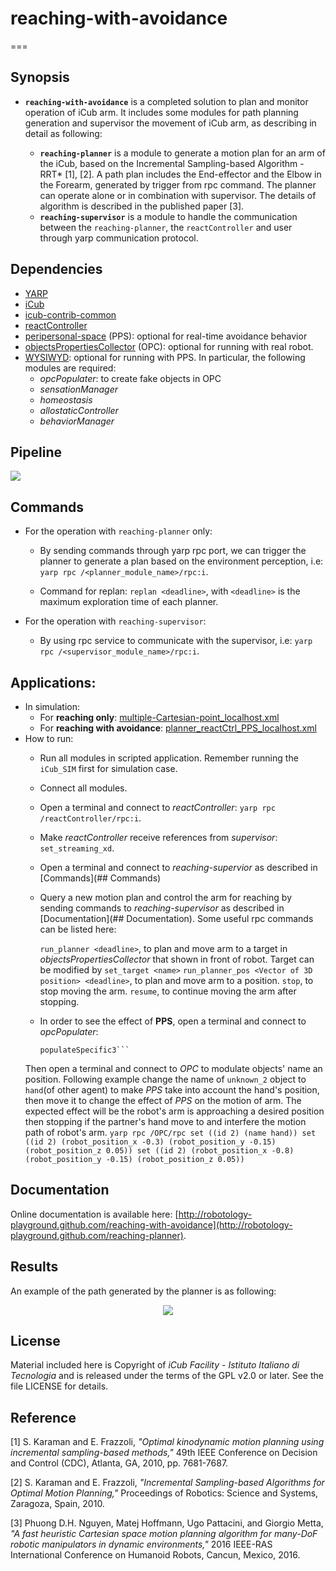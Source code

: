 # reaching-with-avoidance
===
## Synopsis

- **`reaching-with-avoidance`** is a completed solution to plan and monitor operation of iCub arm. It includes some modules for path planning generation and supervisor the movement of iCub arm, as describing in detail as following:

	- **`reaching-planner`** is a module to generate a motion plan for an arm of the iCub, based on the Incremental Sampling-based Algorithm - RRT* [1], [2]. A path plan includes the End-effector and the Elbow in the Forearm, generated by trigger from rpc command. The planner can operate alone or in combination with supervisor. The details of algorithm is described in the published paper [3].
	- **`reaching-supervisor`** is a module to handle the communication between the `reaching-planner`, the `reactController` and user through yarp communication protocol.

## Dependencies
- [YARP](https://github.com/robotology/yarp)
- [iCub](https://github.com/robotology/icub-main)
- [icub-contrib-common](https://github.com/robotology/icub-contrib-common)
- [reactController](https://github.com/robotology/react-control) 
- [peripersonal-space](https://github.com/robotology/peripersonal-space) (PPS): optional for real-time avoidance behavior
- [objectsPropertiesCollector](http://wiki.icub.org/brain/group__objectsPropertiesCollector.html) (OPC): optional for running with real robot.
- [WYSIWYD](https://github.com/robotology/wysiwyd): optional for running with PPS. In particular, the following modules are required:
	- *opcPopulater*: to create fake objects in OPC
	- *sensationManager*
	- *homeostasis*
	- *allostaticController*
	- *behaviorManager*

## Pipeline

<img src="https://github.com/robotology-playground/reaching-planner/blob/master/misc/planner_supervisor.bmp"/>

## Commands
- For the operation with `reaching-planner` only:
	- By sending commands through yarp rpc port, we can trigger the planner to generate a plan based on the environment perception,
i.e: `yarp rpc /<planner_module_name>/rpc:i`.

	- Command for replan: `replan <deadline>`, with `<deadline>` is the maximum exploration time of each planner.

- For the operation with `reaching-supervisor`:
	- By using rpc service to communicate with the supervisor, i.e: `yarp rpc /<supervisor_module_name>/rpc:i`.

## Applications:
- In simulation:
	- For **reaching only**: [multiple-Cartesian-point_localhost.xml](https://github.com/robotology-playground/reaching-planner/blob/devel/app/script/multiple-Cartesian-point_localhost.xml)
	- For **reaching with avoidance**: [planner_reactCtrl_PPS_localhost.xml](https://github.com/robotology-playground/reaching-planner/blob/devel/app/script/planner_reactCtrl_PPS_localhost.xml)
- How to run:
	- Run all modules in scripted application. Remember running the `iCub_SIM` first for simulation case.
	- Connect all modules.
	- Open a terminal and connect to *reactController*: `yarp rpc /reactController/rpc:i`.
	- Make *reactController* receive references from *supervisor*: `set_streaming_xd`.
	- Open a terminal and connect to *reaching-supervior* as described in [Commands](## Commands) 
	- Query a new motion plan and control the arm for reaching by sending commands to *reaching-supervisor* as described in [Documentation](## Documentation). Some useful rpc commands can be listed here:

		`run_planner <deadline>`, to plan and move arm to a target in *objectsPropertiesCollector* that shown in front of robot. Target can be modified by `set_target <name>`
		`run_planner_pos <Vector of 3D position> <deadline>`, to plan and move arm to a position. 
		`stop`, to stop moving the arm.
		`resume`, to continue moving the arm after stopping.

	- In order to see the effect of **PPS**, open a terminal and connect to *opcPopulater*:
		```yarp rpc /opcPopulater/rpc
		populateSpecific3```
	Then open a terminal and connect to *OPC* to modulate objects' name an position. Following example change the name of `unknown_2` object to `hand`(of other agent) to make *PPS* take into account the hand's position, then move it to change the effect of *PPS* on the motion of arm. The expected effect will be the robot's arm is approaching a desired position then stopping if the partner's hand move to and interfere the motion path of robot's arm.
		```yarp rpc /OPC/rpc
		set ((id 2) (name hand))
		set ((id 2) (robot_position_x -0.3) (robot_position_y -0.15) (robot_position_z 0.05))
		set ((id 2) (robot_position_x -0.8) (robot_position_y -0.15) (robot_position_z 0.05))```		
	


## Documentation
Online documentation is available here: [http://robotology-playground.github.com/reaching-with-avoidance](http://robotology-playground.github.com/reaching-planner).

## Results
An example of the path generated by the planner is as following:

<p align="center">
  <img src="https://github.com/robotology-playground/reaching-planner/blob/master/misc/planning_result_GUI.bmp"/>
</p>

## License
Material included here is Copyright of *iCub Facility - Istituto Italiano di Tecnologia* and is released under the terms of the GPL v2.0 or later. See the file LICENSE for details.

## Reference
[1] S. Karaman and E. Frazzoli, *"Optimal kinodynamic motion planning using incremental sampling-based methods,"* 49th IEEE Conference on Decision and Control (CDC), Atlanta, GA, 2010, pp. 7681-7687.

[2] S. Karaman and E. Frazzoli, *"Incremental Sampling-based Algorithms for Optimal Motion Planning,"* Proceedings of Robotics: Science and Systems, Zaragoza, Spain, 2010.

[3] Phuong D.H. Nguyen, Matej Hoffmann, Ugo Pattacini, and Giorgio Metta, *"A fast heuristic Cartesian space motion planning algorithm for many-DoF robotic manipulators in dynamic environments,"* 2016 IEEE-RAS International Conference on Humanoid Robots, Cancun, Mexico, 2016.
 
